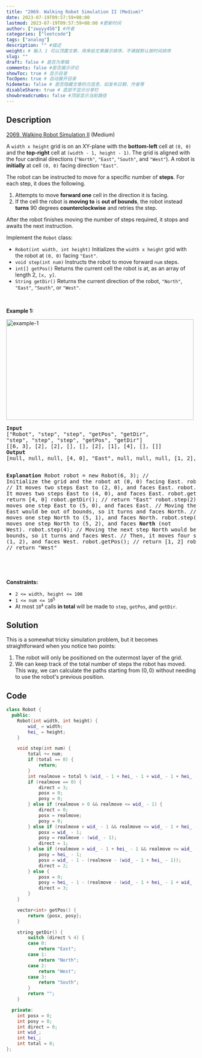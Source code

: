 ```yaml
---
title: "2069. Walking Robot Simulation II (Medium)"
date: 2023-07-19T09:57:59+08:00
lastmod: 2023-07-19T09:57:59+08:00 #更新时间
author: ["zwyyy456"] #作者
categories: ["leetcode"]
tags: ["analog"]
description: "" #描述
weight: # 输入 1 可以顶置文章，用来给文章展示排序，不填就默认按时间排序
slug: ""
draft: false # 是否为草稿
comments: false #是否展示评论
showToc: true # 显示目录
TocOpen: true # 自动展开目录
hidemeta: false # 是否隐藏文章的元信息，如发布日期、作者等
disableShare: true # 底部不显示分享栏
showbreadcrumbs: false #顶部显示当前路径
---
```

## Description

[2069. Walking Robot Simulation II][link] (Medium)

[link]: https://leetcode.com/problems/walking-robot-simulation-ii/

<p>A <code>width x height</code> grid is on an XY-plane with the <strong>bottom-left</strong> cell at
<code>(0, 0)</code> and the <strong>top-right</strong> cell at <code>(width - 1, height - 1)</code>.
The grid is aligned with the four cardinal directions (<code>&quot;North&quot;</code>,
<code>&quot;East&quot;</code>, <code>&quot;South&quot;</code>, and <code>&quot;West&quot;</code>). A
robot is <strong>initially</strong> at cell <code>(0, 0)</code> facing direction
<code>&quot;East&quot;</code>.</p>

<p>The robot can be instructed to move for a specific number of <strong>steps</strong>. For each
step, it does the following.</p>

<ol>
	<li>Attempts to move <strong>forward one</strong> cell in the direction it is facing.</li>
	<li>If the cell the robot is <strong>moving to</strong> is <strong>out of bounds</strong>, the
robot instead <strong>turns</strong> 90 degrees <strong>counterclockwise</strong> and retries the
step.</li>
</ol>

<p>After the robot finishes moving the number of steps required, it stops and awaits the next
instruction.</p>

<p>Implement the <code>Robot</code> class:</p>

<ul>
	<li><code>Robot(int width, int height)</code> Initializes the <code>width x height</code> grid with
the robot at <code>(0, 0)</code> facing <code>&quot;East&quot;</code>.</li>
	<li><code>void step(int num)</code> Instructs the robot to move forward <code>num</code>
steps.</li>
	<li><code>int[] getPos()</code> Returns the current cell the robot is at, as an array of length 2,
<code>[x, y]</code>.</li>
	<li><code>String getDir()</code> Returns the current direction of the robot,
<code>&quot;North&quot;</code>, <code>&quot;East&quot;</code>, <code>&quot;South&quot;</code>, or
<code>&quot;West&quot;</code>.</li>
</ul>

<p>&nbsp;</p>
<p><strong class="example">Example 1:</strong></p>
<img alt="example-1" src="https://assets.leetcode.com/uploads/2021/10/09/example-1.png" style="width:
498px; height: 268px;" />
<pre>
<strong>Input</strong>
[&quot;Robot&quot;, &quot;step&quot;, &quot;step&quot;, &quot;getPos&quot;, &quot;getDir&quot;,
&quot;step&quot;, &quot;step&quot;, &quot;step&quot;, &quot;getPos&quot;, &quot;getDir&quot;]
[[6, 3], [2], [2], [], [], [2], [1], [4], [], []]
<strong>Output</strong>
[null, null, null, [4, 0], &quot;East&quot;, null, null, null, [1, 2], &quot;West&quot;]

<strong>Explanation</strong>
Robot robot = new Robot(6, 3); // Initialize the grid and the robot at (0, 0) facing East.
robot.step(2);  // It moves two steps East to (2, 0), and faces East.
robot.step(2);  // It moves two steps East to (4, 0), and faces East.
robot.getPos(); // return [4, 0]
robot.getDir(); // return &quot;East&quot;
robot.step(2);  // It moves one step East to (5, 0), and faces East.
                // Moving the next step East would be out of bounds, so it turns and faces North.
                // Then, it moves one step North to (5, 1), and faces North.
robot.step(1);  // It moves one step North to (5, 2), and faces <strong>North</strong> (not West).
robot.step(4);  // Moving the next step North would be out of bounds, so it turns and faces West.
                // Then, it moves four steps West to (1, 2), and faces West.
robot.getPos(); // return [1, 2]
robot.getDir(); // return &quot;West&quot;

</pre>

<p>&nbsp;</p>
<p><strong>Constraints:</strong></p>

<ul>
	<li><code>2 &lt;= width, height &lt;= 100</code></li>
	<li><code>1 &lt;= num &lt;= 10<sup>5</sup></code></li>
	<li>At most <code>10<sup>4</sup></code> calls <strong>in total</strong> will be made to
<code>step</code>, <code>getPos</code>, and <code>getDir</code>.</li>
</ul>

## Solution

This is a somewhat tricky simulation problem, but it becomes straightforward when you notice two points:

1. The robot will only be positioned on the outermost layer of the grid.
2. We can keep track of the total number of steps the robot has moved. This way, we can calculate the paths starting from $(0, 0)$ without needing to use the robot's previous position.

## Code

```cpp
class Robot {
  public:
    Robot(int width, int height) {
        wid_ = width;
        hei_ = height;
    }

    void step(int num) {
        total += num;
        if (total == 0) {
            return;
        }
        int realmove = total % (wid_ - 1 + hei_ - 1 + wid_ - 1 + hei_ - 1);
        if (realmove == 0) {
            direct = 3;
            posx = 0;
            posy = 0;
        } else if (realmove > 0 && realmove <= wid_ - 1) {
            direct = 0;
            posx = realmove;
            posy = 0;
        } else if (realmove > wid_ - 1 && realmove <= wid_ - 1 + hei_ - 1) {
            posx = wid_ - 1;
            posy = realmove - (wid_ - 1);
            direct = 1;
        } else if (realmove > wid_ - 1 + hei_ - 1 && realmove <= wid_ - 1 + hei_ - 1 + wid_ - 1) {
            posy = hei_ - 1;
            posx = wid_ - 1 - (realmove - (wid_ - 1 + hei_ - 1));
            direct = 2;
        } else {
            posx = 0;
            posy = hei_ - 1 - (realmove - (wid_ - 1 + hei_ - 1 + wid_ - 1));
            direct = 3;
        }
    }

    vector<int> getPos() {
        return {posx, posy};
    }

    string getDir() {
        switch (direct % 4) {
        case 0:
            return "East";
        case 1:
            return "North";
        case 2:
            return "West";
        case 3:
            return "South";
        }
        return "";
    }

  private:
    int posx = 0;
    int posy = 0;
    int direct = 0;
    int wid_;
    int hei_;
    int total = 0;
};
```

